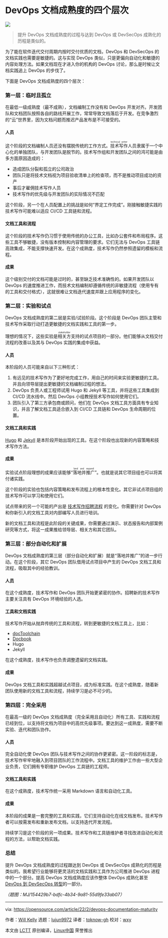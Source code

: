 [#]: subject: "4 levels of DevOps documentation maturity"
[#]: via: "https://opensource.com/article/22/2/devops-documentation-maturity"
[#]: author: "Will Kelly https://opensource.com/users/willkelly"
[#]: collector: "lujun9972"
[#]: translator: "toknow-gh"
[#]: reviewer: "wxy"
[#]: publisher: "wxy"
[#]: url: "https://linux.cn/article-16196-1.html"

DevOps 文档成熟度的四个层次
====== 

![][0]

> 提升 DevOps 文档成熟度的过程与达到 DevOps 或 DevSecOps 成熟化的历程是类似的。

为了能在软件迭代交付周期内按时交付优质的文档，DevOps 和 DevSecOps 的文档实践也需要是敏捷的。这与实现 DevOps 类似，只是更偏向自动化和敏捷的内容处理方法。如果文档现在才进入你的机构的 DevOps 讨论，那么是时候让文档实践追上 DevOps 的步伐了。

下面是 DevOps 文档成熟度的四个层次：

### 第一层：临时且孤立

在最低一级成熟度（最不成熟），文档编制工作没有和 DevOps 开发对齐。开发团队和文档团队按照各自的路线开展工作，常常导致文档落后于开发。在竞争激烈的“云”世界里，因为文档问题而推迟产品发布是不可接受的。

#### 人员

这个阶段的文档编制人员还没有摆脱传统的工作方式。<ruby>技术写作<rt>technical writer</rt></ruby>人员隶属于一个中心化的单独团队，与开发团队是脱节的。技术写作组和开发团队之间的鸿可能是由多方面原因造成的：

  * 造成团队分裂和孤立的公司政治
  * 团队只是将技术文档视为项目验收清单上的检查项，而不是推动项目成功的资产
  * 事后才雇佣技术写作人员
  * 技术写作的优先级与开发团队的实际情况不匹配

这个阶段，另一个在人员配置上的挑战是如何“界定工作完成”。刚接触敏捷实践的技术写作可能难以适应 CI/CD 工具链和流程。

#### 文档工具和流程

这个阶段的技术写作仍习惯于使用传统的办公工具，比如办公套件和布局程序。这些工具不够敏捷，没有版本控制和内容管理的要求。它们无法与 DevOps 工具链高效集成，不能支撑快速开发。在这个成熟度，技术写作仍然参照遗留的模板和流程。

#### 成果

这个级别交付的文档可能是过时的，甚至缺乏技术准确性的。如果开发团队以 DevOps 的速度推进工作，而技术文档编制却遵循传统的非敏捷流程（使用专有的工具和交付格式），这就很难让文档迭代速度并跟上应用程序的变化。

### 第二层：实验和试点

DevOps 文档成熟度的第二层是实验/试验阶段。这个阶段是 DevOps 团队主管和技术写作采取行动打造更敏捷的文档实践和工具的第一步。

理想的情况下，这些实验是<ruby>相关方<rt>stakeholder</rt></ruby>支持的试点项目的一部分。他们能够从文档交付流程的改善以及其与 DevOps 实践的集成中获益。 

#### 人员

本阶段的人员可能来自以下三种形式：

 1. 有远见的技术写作为了更好地完成工作，用自己的时间来实验更敏捷的工具。并且向领导层提出更敏捷的文档编制过程的想法。
 2. DevOps 负责人或工程师试用 Hugo 和 Jekyll 等工具，并将这些工具集成到 CI/CD 流水线中。然后 DevOps 小组教授技术写作如何使用它们。
 3. 团队引入了第三方承包商或顾问，他们在 DevOps 文档工具方面具有专业知识，并且了解文档工具适合嵌入到 CI/CD 工具链和 DevOps 生命周期的位置。

#### 文档工具和实践

[Hugo][2] 和 [Jekyll][3] 是本阶段开始出现的工具。在这个阶段也出现新的内容策略和技术写作方法。 

#### 成果

实验试点阶段理想的成果应该能够“<ruby>落地并推广<rt>land and expand</rt></ruby>”。也就是说其它项目组也可以将其付诸实践。

这个阶段的实验也包括内容策略和发布流程上的根本性变化。其它非试点项目组的技术写作可以学习和使用它们。

试点带来的另一个可能的产出是 [技术写作招聘流程][4] 的变化。你需要针对 DevOps 和你新引入的文档工具对内部编写人员进行培训。
 
新的文档工具和流程是此阶段的关键成果，你需要通过演示、状态报告和内部案例研究等方式，将这一成果推给领导层、相关方和其它团队。 

### 第三层：部分自动化和扩展

DevOps 文档成熟度的第三层（部分自动化和扩展）就是“落地并推广”的进一步行动。在这个阶段，其它 DevOps 团队借用试点项目中产生的 DevOps 文档工具和流程，吸取其中的经验教训。

#### 人员

在这个成熟度，技术写作和 DevOps 团队开始更紧密的协作。招聘新的技术写作主要关注具有 DevOps 环境经验的人选。

#### 工具和文档实践

技术写作开始从抛弃传统的工具和流程，转到更敏捷的文档工具上，比如：

  * [docToolchain][5]
  * [Docbook][6]
  * Hugo
  * Jekyll

在这个成熟度，技术写作也负责调整遗留的文档实践。

#### 成果

DevOps 文档工具和实践超越试点项目，成为标准实践。在这个成熟度，随着新团队使用新的文档工具和流程，持续学习是必不可少的。

### 第四层：完全采用 
 
在最高一级的 DevOps 文档成熟度（完全采用且自动化）所有工具、实践和流程已经到位，以支持将文档为项目中的高优先级事项。要达到这一成熟度，需要不断实验、迭代和团队协作。 

#### 人员
 
完全自动化使 DevOps 团队与技术写作之间的协作更紧密。这一阶段的标志是，技术写作牢牢地融入到项目团队的工作流程中。文档工具的维护工作由一些大型企业负责，它们拥有专职维护 DevOps 工具链的工程师。 

#### 文档工具和实践

在这个成熟度，技术写作统一采用 Markdown 语言和自动化工具。

#### 成果

本阶段的成果是一套完整的工具和实践，它们支持自动化在线文档发布。技术写作者可以按需发布和重新发布文档，以支持迭代开发流程。

持续学习是这个阶段的另一项成果。技术写作和工具链维护者寻找改进自动化和流程的方法，以帮助文档实践。 

### 总结

提升 DevOps 文档成熟度的过程跟达到 DevOps 或 DevSecOps 成熟化的历程是类似的。我希望行业能够将更灵活的文档实践和工具作为公司推进 DevOps 进程中的一个部分。提高 DevOps 文档成熟度应该作整体 DevOps 成熟化甚至 [DevOps 到 DevSecOps 转型][7]的一部分。 

*（题图：MJ/154429b7-bdfc-4b34-9a81-55d9fe33ab07）*

--------------------------------------------------------------------------------

via: https://opensource.com/article/22/2/devops-documentation-maturity

作者：[Will Kelly][a]
选题：[lujun9972][b]
译者：[toknow-gh](https://github.com/toknow-gh)
校对：[wxy](https://github.com/wxy)

本文由 [LCTT](https://github.com/LCTT/TranslateProject) 原创编译，[Linux中国](https://linux.cn/) 荣誉推出

[a]: https://opensource.com/users/willkelly
[b]: https://github.com/lujun9972
[1]: https://opensource.com/sites/default/files/styles/image-full-size/public/lead-images/metrics_lead-steps-measure.png?itok=DG7rFZPk (Green graph of measurements)
[2]: https://opensource.com/article/18/3/start-blog-30-minutes-hugo
[3]: https://opensource.com/article/17/4/getting-started-jekyll
[4]: https://opensource.com/article/19/11/hiring-technical-writers-devops
[5]: http://doctoolchain.org/
[6]: https://opensource.com/article/17/9/docbook
[7]: https://opensource.com/article/21/10/devops-to-devsecops
[0]: https://img.linux.net.cn/data/attachment/album/202309/16/135943xon0788ou667jujw.jpg